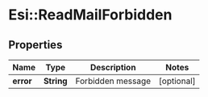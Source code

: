 # Esi::ReadMailForbidden

## Properties
Name | Type | Description | Notes
------------ | ------------- | ------------- | -------------
**error** | **String** | Forbidden message | [optional] 


